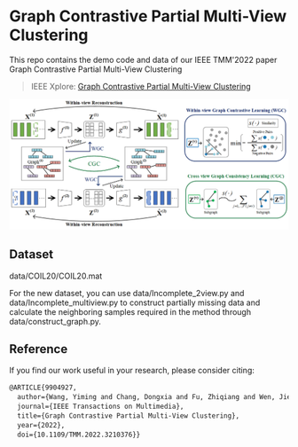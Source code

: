 # Graph Contrastive Partial Multi-View Clustering

This repo contains the demo code and data of our IEEE TMM'2022 paper Graph Contrastive Partial Multi-View Clustering

>IEEE Xplore: [Graph Contrastive Partial Multi-View Clustering](https://ieeexplore.ieee.org/abstract/document/9904927)
>
![Model](Model.png)

## Dataset
data/COIL20/COIL20.mat

For the new dataset, you can use data/Incomplete_2view.py and data/Incomplete_multiview.py to construct partially missing data and calculate the neighboring samples required in the method through data/construct_graph.py.

## Reference
If you find our work useful in your research, please consider citing:

```latex
@ARTICLE{9904927,
  author={Wang, Yiming and Chang, Dongxia and Fu, Zhiqiang and Wen, Jie and Zhao, Yao},
  journal={IEEE Transactions on Multimedia}, 
  title={Graph Contrastive Partial Multi-View Clustering}, 
  year={2022},
  doi={10.1109/TMM.2022.3210376}}
